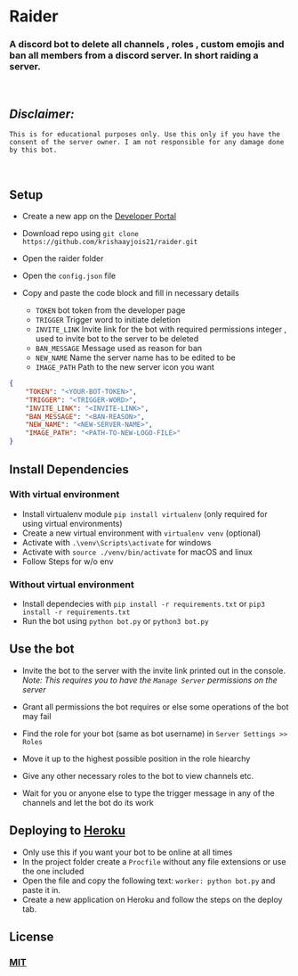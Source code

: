 # Raider

### A discord bot to delete all channels , roles , custom emojis and ban all members from a discord server. In short raiding a server.

<br>

## *Disclaimer:*
```This is for educational purposes only. Use this only if you have the consent of the server owner. I am not responsible for any damage done by this bot.```

<br>

## Setup
- Create a new app on the [Developer Portal](https://discord.com/developers/applications)
- Download repo using `git clone https://github.com/krishaayjois21/raider.git`

- Open the raider folder 
- Open the `config.json` file
- Copy and paste the code block and fill in necessary details
    - `TOKEN` bot token from the developer page
    - `TRIGGER` Trigger word to initiate deletion
    - `INVITE_LINK` Invite link for the bot with required permissions integer , used to invite bot to the server to be deleted
    - `BAN_MESSAGE` Message used as reason for ban
    - `NEW_NAME` Name the server name has to be edited to be
    - `IMAGE_PATH` Path to the new server icon you want
```json
{
    "TOKEN": "<YOUR-BOT-TOKEN>",
    "TRIGGER": "<TRIGGER-WORD>",
    "INVITE_LINK": "<INVITE-LINK>",
    "BAN_MESSAGE": "<BAN-REASON>",
    "NEW_NAME": "<NEW-SERVER-NAME>",
    "IMAGE_PATH": "<PATH-TO-NEW-LOGO-FILE>"
}
```

## Install Dependencies
### With virtual environment
- Install virtualenv module `pip install virtualenv` (only required for using virtual environments)
- Create a new virtual environment with `virtualenv venv` (optional)
- Activate with `.\venv\Scripts\activate` for windows
- Activate with `source ./venv/bin/activate` for macOS and linux
- Follow Steps for w/o env

### Without virtual environment
- Install dependecies with `pip install -r requirements.txt` or `pip3 install -r requirements.txt`
- Run the bot using `python bot.py` or `python3 bot.py`

## Use the bot
- Invite the bot to the server with the invite link printed out in the console. *Note: This requires you to have the `Manage Server` permissions on the server* 

- Grant all permissions the bot requires or else some operations of the bot may fail

- Find the role for your bot (same as bot username) in `Server Settings >> Roles`

- Move it up to the highest possible position in the role hiearchy

- Give any other necessary roles to the bot to view channels etc.

- Wait for you or anyone else to type the trigger message in any of the channels and let the bot do its work

## Deploying to [Heroku](https://heroku.com)
- Only use this if you want your bot to be online at all times
- In the project folder create a `Procfile` without any file extensions or use the one included
- Open the file and copy the following text: `worker: python bot.py` and paste it in.
- Create a new application on Heroku and follow the steps on the deploy tab.


## License
### [MIT](https://choosealicense.com/licenses/mit/) 

